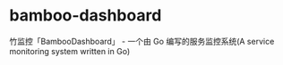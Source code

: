 # bamboo-dashboard
竹监控「BambooDashboard」 - 一个由 Go 编写的服务监控系统(A service monitoring system written in Go)
